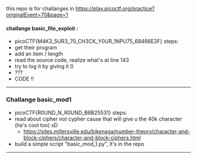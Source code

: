 this repo is for challanges in https://play.picoctf.org/practice?originalEvent=70&page=1



#### challange basic_file_exploit : 
- picoCTF{M4K3_5UR3_70_CH3CK_Y0UR_1NPU75_68466E2F}
steps:
-  get their program
- add an item / length
- read the source code, realize what's at line 143
- try to log it by giving it 0
- ???
- CODE !!

---

### Challange basic_mod1
- picoCTF{R0UND_N_R0UND_B6B25531}
steps:
- read about cipher not cypher cause that will give u the 40k character (he's cool too) xD
    - https://sites.millersville.edu/bikenaga/number-theory/character-and-block-ciphers/character-and-block-ciphers.html
- build a simple script "basic_mod_1.py", it's in the repo

---
